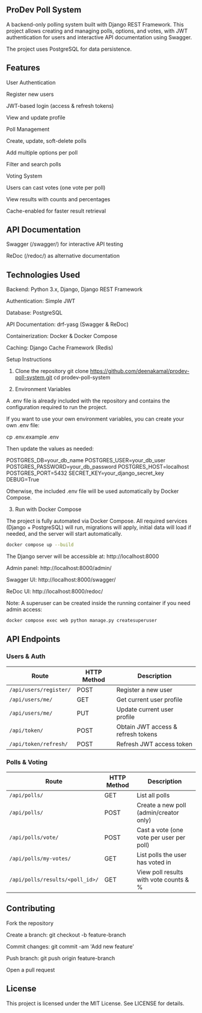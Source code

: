 ## ProDev Poll System

A backend-only polling system built with Django REST Framework. This project allows creating and managing polls, options, and votes, with JWT authentication for users and interactive API documentation using Swagger.

The project uses PostgreSQL for data persistence.

## Features

User Authentication

Register new users

JWT-based login (access & refresh tokens)

View and update profile

Poll Management

Create, update, soft-delete polls

Add multiple options per poll

Filter and search polls

Voting System

Users can cast votes (one vote per poll)

View results with counts and percentages

Cache-enabled for faster result retrieval

## API Documentation

Swagger (/swagger/) for interactive API testing

ReDoc (/redoc/) as alternative documentation

## Technologies Used

Backend: Python 3.x, Django, Django REST Framework

Authentication: Simple JWT

Database: PostgreSQL

API Documentation: drf-yasg (Swagger & ReDoc)

Containerization: Docker & Docker Compose

Caching: Django Cache Framework (Redis)

Setup Instructions
1. Clone the repository
git clone https://github.com/deenakamal/prodev-poll-system.git
cd prodev-poll-system

2. Environment Variables

A .env file is already included with the repository and contains the configuration required to run the project.

If you want to use your own environment variables, you can create your own .env file:

cp .env.example .env


Then update the values as needed:

POSTGRES_DB=your_db_name
POSTGRES_USER=your_db_user
POSTGRES_PASSWORD=your_db_password
POSTGRES_HOST=localhost
POSTGRES_PORT=5432
SECRET_KEY=your_django_secret_key
DEBUG=True


Otherwise, the included .env file will be used automatically by Docker Compose.

3. Run with Docker Compose

The project is fully automated via Docker Compose. All required services (Django + PostgreSQL) will run, migrations will apply, initial data will load if needed, and the server will start automatically.

``` bash 
docker compose up --build
```


The Django server will be accessible at: http://localhost:8000

Admin panel: http://localhost:8000/admin/

Swagger UI: http://localhost:8000/swagger/

ReDoc UI: http://localhost:8000/redoc/

Note: A superuser can be created inside the running container if you need admin access:
``` bash
docker compose exec web python manage.py createsuperuser
```

## API Endpoints

### Users & Auth

| Route                  | HTTP Method | Description                           |
|------------------------|-------------|---------------------------------------|
| `/api/users/register/` | POST        | Register a new user                   |
| `/api/users/me/`       | GET         | Get current user profile              |
| `/api/users/me/`       | PUT         | Update current user profile           |
| `/api/token/`          | POST        | Obtain JWT access & refresh tokens   |
| `/api/token/refresh/`  | POST        | Refresh JWT access token              |

### Polls & Voting

| Route                              | HTTP Method | Description                                      |
|------------------------------------|-------------|--------------------------------------------------|
| `/api/polls/`                       | GET         | List all polls                                  |
| `/api/polls/`                       | POST        | Create a new poll (admin/creator only)         |
| `/api/polls/vote/`                  | POST        | Cast a vote (one vote per user per poll)       |
| `/api/polls/my-votes/`              | GET         | List polls the user has voted in               |
| `/api/polls/results/<poll_id>/`     | GET         | View poll results with vote counts & %        |

## Contributing

Fork the repository

Create a branch: git checkout -b feature-branch

Commit changes: git commit -am 'Add new feature'

Push branch: git push origin feature-branch

Open a pull request

## License

This project is licensed under the MIT License. See LICENSE for details.
